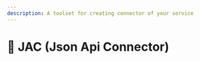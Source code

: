 ```yaml
---
description: A toolset for creating connector of your service
---
```


# 🎃 JAC (Json Api Connector)

